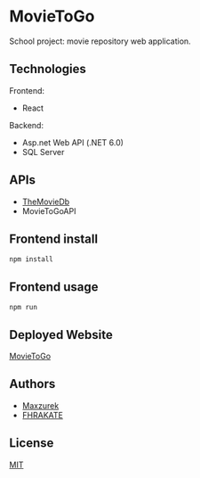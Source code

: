 # MovieToGo

 School project: movie repository web application.</br>

## Technologies

Frontend: </br>
- React

Backend:
- Asp.net Web API (.NET 6.0)
- SQL Server

## APIs

- [TheMovieDb](https://developers.themoviedb.org/3/getting-started/introduction) </br>
- MovieToGoAPI

## Frontend install

```bak
npm install
```

## Frontend usage

```bak
npm run
```

## Deployed Website

[MovieToGo](https://movietogo.web.app/) </br>

## Authors

- [Maxzurek](https://github.com/Maxzurek)
- [FHRAKATE](https://github.com/FHRAKATE)

## License
[MIT](https://choosealicense.com/licenses/mit/)

